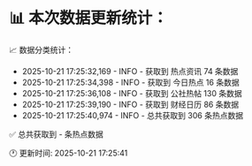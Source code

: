 📊 本次数据更新统计：
==========================

📈 数据分类统计：
- 2025-10-21 17:25:32,169 - INFO - 获取到 热点资讯 74 条数据
- 2025-10-21 17:25:34,398 - INFO - 获取到 今日热点 16 条数据
- 2025-10-21 17:25:36,108 - INFO - 获取到 公社热帖 130 条数据
- 2025-10-21 17:25:39,190 - INFO - 获取到 财经日历 86 条数据
- 2025-10-21 17:25:40,974 - INFO - 总共获取到 306 条热点数据

✅ 总共获取到 - 条热点数据

🕐 更新时间: 2025-10-21 17:25:41
